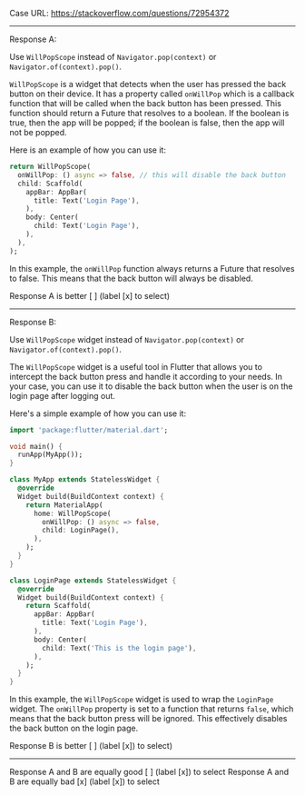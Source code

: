 Case URL: https://stackoverflow.com/questions/72954372

------
Response A:

Use `WillPopScope` instead of `Navigator.pop(context)` or `Navigator.of(context).pop()`. 

`WillPopScope` is a widget that detects when the user has pressed the back button on their device. It has a property called `onWillPop` which is a callback function that will be called when the back button has been pressed. This function should return a Future that resolves to a boolean. If the boolean is true, then the app will be popped; if the boolean is false, then the app will not be popped.

Here is an example of how you can use it:

```dart
return WillPopScope(
  onWillPop: () async => false, // this will disable the back button
  child: Scaffold(
    appBar: AppBar(
      title: Text('Login Page'),
    ),
    body: Center(
      child: Text('Login Page'),
    ),
  ),
);
```

In this example, the `onWillPop` function always returns a Future that resolves to false. This means that the back button will always be disabled.

Response A is better [ ] (label [x] to select)

-------
Response B:



Use `WillPopScope` widget instead of `Navigator.pop(context)` or `Navigator.of(context).pop()`.

The `WillPopScope` widget is a useful tool in Flutter that allows you to intercept the back button press and handle it according to your needs. In your case, you can use it to disable the back button when the user is on the login page after logging out.

Here's a simple example of how you can use it:

```dart
import 'package:flutter/material.dart';

void main() {
  runApp(MyApp());
}

class MyApp extends StatelessWidget {
  @override
  Widget build(BuildContext context) {
    return MaterialApp(
      home: WillPopScope(
        onWillPop: () async => false,
        child: LoginPage(),
      ),
    );
  }
}

class LoginPage extends StatelessWidget {
  @override
  Widget build(BuildContext context) {
    return Scaffold(
      appBar: AppBar(
        title: Text('Login Page'),
      ),
      body: Center(
        child: Text('This is the login page'),
      ),
    );
  }
}
```

In this example, the `WillPopScope` widget is used to wrap the `LoginPage` widget. The `onWillPop` property is set to a function that returns `false`, which means that the back button press will be ignored. This effectively disables the back button on the login page.

Response B is better [ ] (label [x]) to select)

-------

Response A and B are equally good [ ] (label [x]) to select
Response A and B are equally bad [x] (label [x]) to select
